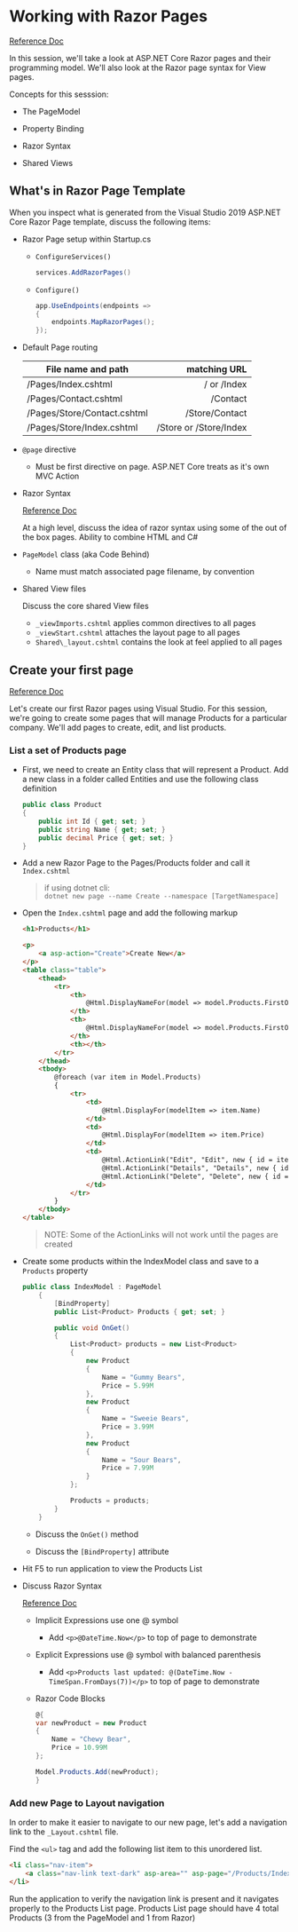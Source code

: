 # Working with Razor Pages

[Reference Doc](https://docs.microsoft.com/en-us/aspnet/core/razor-pages/?view=aspnetcore-3.0&tabs=visual-studio)

In this session, we'll take a look at ASP.NET Core Razor pages and their programming model.  We'll also look at the Razor page syntax for View pages.

Concepts for this sesssion:

- The PageModel

- Property Binding

- Razor Syntax

- Shared Views

## What's in Razor Page Template

When you inspect what is generated from the Visual Studio 2019 ASP.NET Core Razor Page template, discuss the following items:

- Razor Page setup within Startup.cs
  - `ConfigureServices()`

      ```cs
      services.AddRazorPages()
      ```

  - `Configure()`

      ```cs
      app.UseEndpoints(endpoints =>
      {
          endpoints.MapRazorPages();
      });
      ```

- Default Page routing

   | File name and path | matching URL |
   | --- | ---:|
   | /Pages/Index.cshtml | / or /Index |
   | /Pages/Contact.cshtml | /Contact |
   | /Pages/Store/Contact.cshtml | /Store/Contact |
   | /Pages/Store/Index.cshtml | /Store or /Store/Index |

- `@page` directive

  - Must be first directive on page. ASP.NET Core treats as it's own MVC Action

- Razor Syntax

   [Reference Doc](https://docs.microsoft.com/en-us/aspnet/core/mvc/views/razor?view=aspnetcore-3.0)

   At a high level, discuss the idea of razor syntax using some of the out of the box pages.  Ability to combine HTML and C#

- `PageModel` class (aka Code Behind)

  - Name must match associated page filename, by convention

- Shared View files

   Discuss the core shared View files

  - `_viewImports.cshtml` applies common directives to all pages
  - `_viewStart.cshtml` attaches the layout page to all pages
  - `Shared\_layout.cshtml` contains the look at feel applied to all pages

## Create your first page

[Reference Doc](https://docs.microsoft.com/en-us/aspnet/core/mvc/views/razor?view=aspnetcore-3.0)

Let's create our first Razor pages using Visual Studio.  For this session, we're going to create some pages that will manage Products for a particular company.  We'll add pages to create, edit, and list products.

### List a set of Products page

- First, we need to create an Entity class that will represent a Product. Add a new class in a folder called Entities and use the following class definition

    ```cs
    public class Product
    {
        public int Id { get; set; }
        public string Name { get; set; }
        public decimal Price { get; set; }
    }
    ```

- Add a new Razor Page to the Pages/Products folder and call it `Index.cshtml`

    >if using dotnet cli:  
    >`dotnet new page --name Create --namespace [TargetNamespace]`

- Open the `Index.cshtml` page and add the following markup

    ```html
    <h1>Products</h1>

    <p>
        <a asp-action="Create">Create New</a>
    </p>
    <table class="table">
        <thead>
            <tr>
                <th>
                    @Html.DisplayNameFor(model => model.Products.FirstOrDefault().Name)
                </th>
                <th>
                    @Html.DisplayNameFor(model => model.Products.FirstOrDefault().Price)
                </th>
                <th></th>
            </tr>
        </thead>
        <tbody>
            @foreach (var item in Model.Products)
            {
                <tr>
                    <td>
                        @Html.DisplayFor(modelItem => item.Name)
                    </td>
                    <td>
                        @Html.DisplayFor(modelItem => item.Price)
                    </td>
                    <td>
                        @Html.ActionLink("Edit", "Edit", new { id = item.Id }) |
                        @Html.ActionLink("Details", "Details", new { id = item.Id }) |
                        @Html.ActionLink("Delete", "Delete", new { id = item.Id })
                    </td>
                </tr>
            }
        </tbody>
    </table>
    ```

    > NOTE: Some of the ActionLinks will not work until the pages are created

- Create some products within the IndexModel class and save to a `Products` property

    ```cs
    public class IndexModel : PageModel
        {
            [BindProperty]
            public List<Product> Products { get; set; }

            public void OnGet()
            {
                List<Product> products = new List<Product>
                {
                    new Product
                    {
                        Name = "Gummy Bears",
                        Price = 5.99M
                    },
                    new Product
                    {
                        Name = "Sweeie Bears",
                        Price = 3.99M
                    },
                    new Product
                    {
                        Name = "Sour Bears",
                        Price = 7.99M
                    }
                };

                Products = products;
            }
        }
    ```

  - Discuss the `OnGet()` method

  - Discuss the `[BindProperty]` attribute

- Hit F5 to run application to view the Products List

- Discuss Razor Syntax

  [Reference Doc](https://docs.microsoft.com/en-us/aspnet/core/mvc/views/razor?view=aspnetcore-3.0)

  - Implicit Expressions use one @ symbol

    - Add `<p>@DateTime.Now</p>` to top of page to demonstrate

  - Explicit Expressions use @ symbol with balanced parenthesis

    - Add `<p>Products last updated: @(DateTime.Now - TimeSpan.FromDays(7))</p>` to top of page to demonstrate

  - Razor Code Blocks

    ```cs
    @{
    var newProduct = new Product
    {
        Name = "Chewy Bear",
        Price = 10.99M
    };

    Model.Products.Add(newProduct);
    }
    ```

### Add new Page to Layout navigation

In order to make it easier to navigate to our new page, let's add a navigation link to the `_Layout.cshtml` file.

Find the `<ul>` tag and add the following list item to this unordered list.

```html
<li class="nav-item">
    <a class="nav-link text-dark" asp-area="" asp-page="/Products/Index">Products</a>
</li>
```

Run the application to verify the navigation link is present and it navigates properly to the Products List page.  Products List page should have 4 total Products (3 from the PageModel and 1 from Razor)
